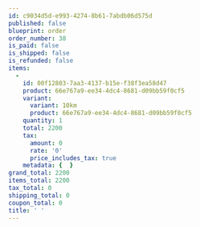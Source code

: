 ```yaml
---
id: c9034d5d-e993-4274-8b61-7abdb06d575d
published: false
blueprint: order
order_number: 38
is_paid: false
is_shipped: false
is_refunded: false
items:
  -
    id: 00f12803-7aa3-4137-b15e-f38f3ea58d47
    product: 66e767a9-ee34-4dc4-8681-d09bb59f0cf5
    variant:
      variant: 10km
      product: 66e767a9-ee34-4dc4-8681-d09bb59f0cf5
    quantity: 1
    total: 2200
    tax:
      amount: 0
      rate: '0'
      price_includes_tax: true
    metadata: {  }
grand_total: 2200
items_total: 2200
tax_total: 0
shipping_total: 0
coupon_total: 0
title: ' '
---
```

